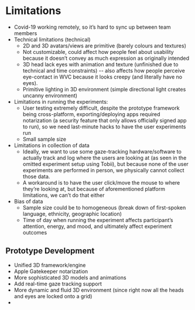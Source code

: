 
# Limitations

- Covid-19 working remotely, so it’s hard to sync up between team members
- Technical limitations (technical)
	- 2D and 3D avatars/views are primitive (barely colours and textures)
	- Not customizable, could affect how people feel about usability because it doesn’t convey as much expression as originally intended
	- 3D head lack eyes with animation and texture (unfinished due to technical and time constraints) -- also affects how people perceive eye-contact in WVC because it looks creepy (and literally have no eyes).
	- Primitive lighting in 3D environment (simple directional light creates uncanny environment)
- Limitations in running the experiments:
	- User testing extremely difficult, despite the prototype framework being cross-platform, exporting/deploying apps required notarization (a security feature that only allows officially signed app to run), so we need last-minute hacks to have the user experiments run
	- Small sample size
- Limitations in collection of data
	- Ideally, we want to use some gaze-tracking hardware/software to actually track and log where the users are looking at (as seen in the omitted experiment setup using Tobii), but because none of the user experiments are performed in person, we physically cannot collect those data.
	- A workaround is to have the user click/move the mouse to where they’re looking at, but because of aforementioned platform limitations, we can’t do that either
- Bias of data
	- Sample size could be to homogeneous (break down of first-spoken language, ethnicity, geographic location)
	- Time of day when running the experiment affects participant’s attention, energy, and mood, and ultimately affect experiment outcomes

## Prototype Development

- Unified 3D framework/engine
- Apple Gatekeeper notarization 
- More sophisticated 3D models and animations
- Add real-time gaze tracking support
- More dynamic and fluid 3D environment (since right now all the heads and eyes are locked onto a grid)
- 